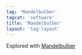 ```yaml
---
tag: 'Mandelbulber'
tagcat: 'software'
title: 'Mandelbulber'
layout: 'tag-layout'
---
```


Explored with [Mandelbulber](http://www.mandelbulber.com/)
